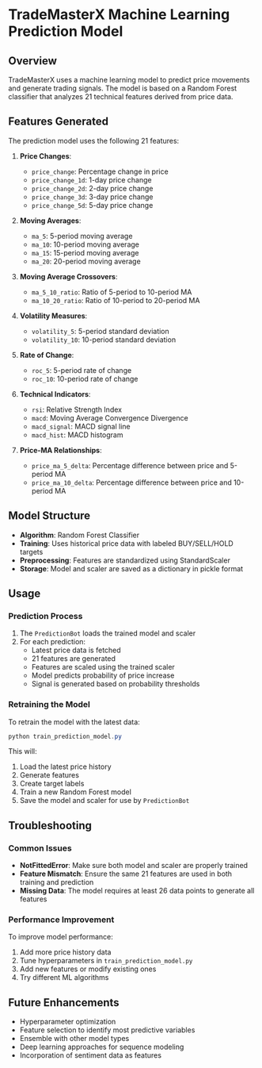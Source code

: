 # TradeMasterX Machine Learning Prediction Model

## Overview
TradeMasterX uses a machine learning model to predict price movements and generate trading signals. The model is based on a Random Forest classifier that analyzes 21 technical features derived from price data.

## Features Generated
The prediction model uses the following 21 features:

1. **Price Changes**:
   - `price_change`: Percentage change in price
   - `price_change_1d`: 1-day price change
   - `price_change_2d`: 2-day price change
   - `price_change_3d`: 3-day price change
   - `price_change_5d`: 5-day price change

2. **Moving Averages**:
   - `ma_5`: 5-period moving average
   - `ma_10`: 10-period moving average
   - `ma_15`: 15-period moving average
   - `ma_20`: 20-period moving average

3. **Moving Average Crossovers**:
   - `ma_5_10_ratio`: Ratio of 5-period to 10-period MA
   - `ma_10_20_ratio`: Ratio of 10-period to 20-period MA

4. **Volatility Measures**:
   - `volatility_5`: 5-period standard deviation
   - `volatility_10`: 10-period standard deviation

5. **Rate of Change**:
   - `roc_5`: 5-period rate of change
   - `roc_10`: 10-period rate of change

6. **Technical Indicators**:
   - `rsi`: Relative Strength Index
   - `macd`: Moving Average Convergence Divergence
   - `macd_signal`: MACD signal line
   - `macd_hist`: MACD histogram

7. **Price-MA Relationships**:
   - `price_ma_5_delta`: Percentage difference between price and 5-period MA
   - `price_ma_10_delta`: Percentage difference between price and 10-period MA

## Model Structure
- **Algorithm**: Random Forest Classifier
- **Training**: Uses historical price data with labeled BUY/SELL/HOLD targets
- **Preprocessing**: Features are standardized using StandardScaler
- **Storage**: Model and scaler are saved as a dictionary in pickle format

## Usage

### Prediction Process
1. The `PredictionBot` loads the trained model and scaler
2. For each prediction:
   - Latest price data is fetched
   - 21 features are generated
   - Features are scaled using the trained scaler
   - Model predicts probability of price increase
   - Signal is generated based on probability thresholds

### Retraining the Model
To retrain the model with the latest data:

```powershell
python train_prediction_model.py
```

This will:
1. Load the latest price history
2. Generate features
3. Create target labels
4. Train a new Random Forest model
5. Save the model and scaler for use by `PredictionBot`

## Troubleshooting

### Common Issues
- **NotFittedError**: Make sure both model and scaler are properly trained
- **Feature Mismatch**: Ensure the same 21 features are used in both training and prediction
- **Missing Data**: The model requires at least 26 data points to generate all features

### Performance Improvement
To improve model performance:
1. Add more price history data
2. Tune hyperparameters in `train_prediction_model.py`
3. Add new features or modify existing ones
4. Try different ML algorithms

## Future Enhancements
- Hyperparameter optimization
- Feature selection to identify most predictive variables
- Ensemble with other model types
- Deep learning approaches for sequence modeling
- Incorporation of sentiment data as features